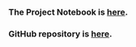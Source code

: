 ### The Project Notebook is [here](https://ianmobbs.shinyapps.io/final/www/FinalProject.html). 
### GitHub repository is [here](https://github.com/CannataUTDV/s17dvfinalproject-mobbs-vanderlinden-kong-rahbar).

